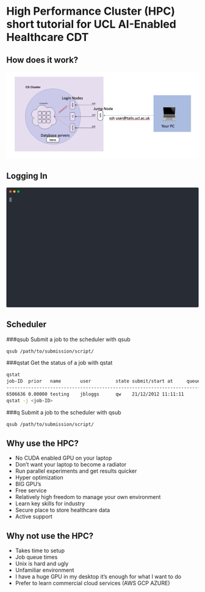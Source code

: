 # High Performance Cluster (HPC) short tutorial for UCL AI-Enabled Healthcare CDT

## How does it work?

![Network Diagram](images/network_diagram.png)

## Logging In

<p align="center">
  <img width="600" src="asciinema/logging_in.svg">
</p>

## Scheduler

###qsub
Submit a job to the scheduler with qsub
```bash
qsub /path/to/submission/script/
```
###qstat
Get the status of a job with qstat
```bash
qstat
job-ID  prior   name       user         state submit/start at     queue                          slots ja-task-ID 
-----------------------------------------------------------------------------------------------------------------
6506636 0.00000 testing    jbloggs      qw    21/12/2012 11:11:11                                    1     
qstat -j <job-ID>
```

###q
Submit a job to the scheduler with qsub
```bash
qsub /path/to/submission/script/
```



## Why use the HPC?
* No CUDA enabled GPU on your laptop
* Don’t want your laptop to become a radiator
* Run parallel experiments and get results quicker
* Hyper optimization
* BIG GPU’s
* Free service
* Relatively high freedom to manage your own environment
* Learn key skills for industry 
* Secure place to store healthcare data
* Active support

## Why not use the HPC?
* Takes time to setup
* Job queue times 
* Unix is hard and ugly
* Unfamiliar environment
* I have a huge GPU in my desktop it’s enough for what I want to do
* Prefer to learn commercial cloud services (AWS GCP AZURE)

